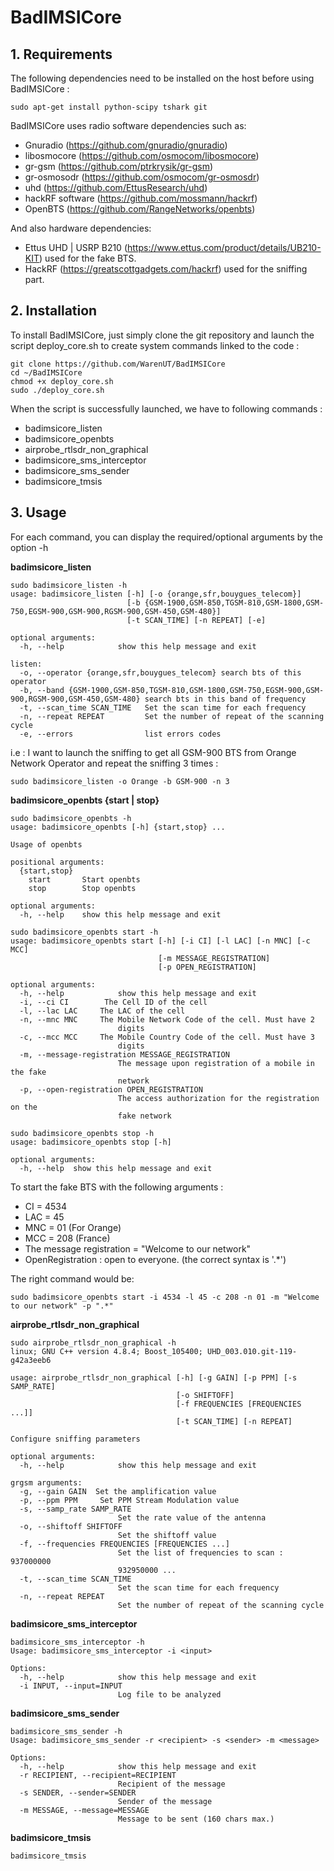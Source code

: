# BadIMSICore

## 1. Requirements 

The following dependencies need to be installed on the host before using BadIMSICore :
```
sudo apt-get install python-scipy tshark git 
```
BadIMSICore uses radio software dependencies such as:
- Gnuradio (https://github.com/gnuradio/gnuradio)
- libosmocore (https://github.com/osmocom/libosmocore)
- gr-gsm (https://github.com/ptrkrysik/gr-gsm)
- gr-osmosodr (https://github.com/osmocom/gr-osmosdr)
- uhd (https://github.com/EttusResearch/uhd)
- hackRF software (https://github.com/mossmann/hackrf)
- OpenBTS (https://github.com/RangeNetworks/openbts)

And also hardware dependencies:
- Ettus UHD | USRP B210 (https://www.ettus.com/product/details/UB210-KIT) used for the fake BTS.
- HackRF (https://greatscottgadgets.com/hackrf) used for the sniffing part.

## 2. Installation
To install BadIMSICore, just simply clone the git repository and launch the script deploy_core.sh to create system commands linked to the code :
```
git clone https://github.com/WarenUT/BadIMSICore 
cd ~/BadIMSICore
chmod +x deploy_core.sh
sudo ./deploy_core.sh
```
When the script is successfully launched, we have to following commands :
* badimsicore_listen
* badimsicore_openbts
* airprobe_rtlsdr_non_graphical
* badimsicore_sms_interceptor
* badimsicore_sms_sender
* badimsicore_tmsis

## 3. Usage 
For each command, you can display the required/optional arguments by the option -h

**badimsicore_listen**
```
sudo badimsicore_listen -h
usage: badimsicore_listen [-h] [-o {orange,sfr,bouygues_telecom}]
                          [-b {GSM-1900,GSM-850,TGSM-810,GSM-1800,GSM-750,EGSM-900,GSM-900,RGSM-900,GSM-450,GSM-480}]
                          [-t SCAN_TIME] [-n REPEAT] [-e]

optional arguments:
  -h, --help            show this help message and exit

listen:
  -o, --operator {orange,sfr,bouygues_telecom} search bts of this operator
  -b, --band {GSM-1900,GSM-850,TGSM-810,GSM-1800,GSM-750,EGSM-900,GSM-900,RGSM-900,GSM-450,GSM-480} search bts in this band of frequency
  -t, --scan_time SCAN_TIME   Set the scan time for each frequency
  -n, --repeat REPEAT         Set the number of repeat of the scanning cycle
  -e, --errors                list errors codes

```
i.e : I want to launch the sniffing to get all GSM-900 BTS from Orange Network Operator and repeat the sniffing 3 times :
```
sudo badimsicore_listen -o Orange -b GSM-900 -n 3
```

**badimsicore_openbts {start | stop}**
```
sudo badimsicore_openbts -h
usage: badimsicore_openbts [-h] {start,stop} ...

Usage of openbts

positional arguments:
  {start,stop}
    start       Start openbts
    stop        Stop openbts

optional arguments:
  -h, --help    show this help message and exit
  
sudo badimsicore_openbts start -h
usage: badimsicore_openbts start [-h] [-i CI] [-l LAC] [-n MNC] [-c MCC]
                                 [-m MESSAGE_REGISTRATION]
                                 [-p OPEN_REGISTRATION]

optional arguments:
  -h, --help            show this help message and exit
  -i, --ci CI        The Cell ID of the cell
  -l, --lac LAC     The LAC of the cell
  -n, --mnc MNC     The Mobile Network Code of the cell. Must have 2
                        digits
  -c, --mcc MCC     The Mobile Country Code of the cell. Must have 3
                        digits
  -m, --message-registration MESSAGE_REGISTRATION
                        The message upon registration of a mobile in the fake
                        network
  -p, --open-registration OPEN_REGISTRATION
                        The access authorization for the registration on the
                        fake network  
```
```
sudo badimsicore_openbts stop -h 
usage: badimsicore_openbts stop [-h]

optional arguments:
  -h, --help  show this help message and exit
```
To start the fake BTS with the following arguments :
- CI = 4534
- LAC = 45
- MNC = 01 (For Orange)
- MCC = 208 (France)
- The message registration = "Welcome to our network"
- OpenRegistration : open to everyone. (the correct syntax is '.*')

The right command would be:
```
sudo badimsicore_openbts start -i 4534 -l 45 -c 208 -n 01 -m "Welcome to our network" -p ".*"
```

**airprobe_rtlsdr_non_graphical**
```
sudo airprobe_rtlsdr_non_graphical -h
linux; GNU C++ version 4.8.4; Boost_105400; UHD_003.010.git-119-g42a3eeb6

usage: airprobe_rtlsdr_non_graphical [-h] [-g GAIN] [-p PPM] [-s SAMP_RATE]
                                     [-o SHIFTOFF]
                                     [-f FREQUENCIES [FREQUENCIES ...]]
                                     [-t SCAN_TIME] [-n REPEAT]

Configure sniffing parameters

optional arguments:
  -h, --help            show this help message and exit

grgsm arguments:
  -g, --gain GAIN  Set the amplification value
  -p, --ppm PPM     Set PPM Stream Modulation value
  -s, --samp_rate SAMP_RATE
                        Set the rate value of the antenna
  -o, --shiftoff SHIFTOFF
                        Set the shiftoff value
  -f, --frequencies FREQUENCIES [FREQUENCIES ...]
                        Set the list of frequencies to scan : 937000000
                        932950000 ...
  -t, --scan_time SCAN_TIME
                        Set the scan time for each frequency
  -n, --repeat REPEAT
                        Set the number of repeat of the scanning cycle
```

**badimsicore_sms_interceptor**
```
badimsicore_sms_interceptor -h
Usage: badimsicore_sms_interceptor -i <input>

Options:
  -h, --help            show this help message and exit
  -i INPUT, --input=INPUT
                        Log file to be analyzed
```

**badimsicore_sms_sender**
```
badimsicore_sms_sender -h
Usage: badimsicore_sms_sender -r <recipient> -s <sender> -m <message>

Options:
  -h, --help            show this help message and exit
  -r RECIPIENT, --recipient=RECIPIENT
                        Recipient of the message
  -s SENDER, --sender=SENDER
                        Sender of the message
  -m MESSAGE, --message=MESSAGE
                        Message to be sent (160 chars max.)
```

**badimsicore_tmsis**
```
badimsicore_tmsis
```
